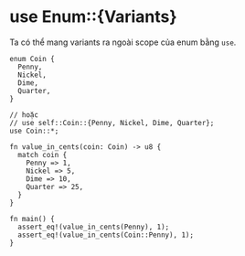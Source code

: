 # use Enum::{Variants}

Ta có thể mang variants ra ngoài scope của enum bằng `use`.

```rust,editable
enum Coin {
  Penny,
  Nickel,
  Dime,
  Quarter,
}

// hoặc
// use self::Coin::{Penny, Nickel, Dime, Quarter};
use Coin::*;

fn value_in_cents(coin: Coin) -> u8 {
  match coin {
    Penny => 1,
    Nickel => 5,
    Dime => 10,
    Quarter => 25,
  }
}

fn main() {
  assert_eq!(value_in_cents(Penny), 1);
  assert_eq!(value_in_cents(Coin::Penny), 1);
}
```
